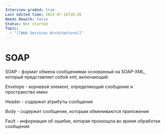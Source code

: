 ```yaml
---
Interview graded: true
Last edited time: 2023-07-16T20:26
Needs Rework: false
Status: Not started
Topic:
  - "[[Web Services Architecture]]"
---
```

# **SOAP**

SOAP - формат обмена сообщениями основанный на SOAP-XML, который представляет собой xml, включающий:

Envelope - корневой элемент, определяющий сообщение и пространство имен

Header - содержит атрибуты сообщения

Body - содержит сообщение, которым обмениваются приложения

Fault - информация об ошибке, которая произошла во время обработки сообщения